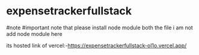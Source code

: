 # expensetrackerfullstack
#note 
 #important note that please install node module both the file i am not add node module here

 its hosted link of vercel:-https://expensetrackerfullstack-ol1o.vercel.app/

